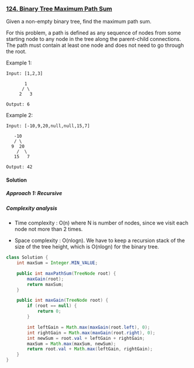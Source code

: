 ### [124. Binary Tree Maximum Path Sum](https://leetcode.com/problems/binary-tree-maximum-path-sum/)


Given a non-empty binary tree, find the maximum path sum.

For this problem, a path is defined as any sequence of nodes from some starting node to any node in the tree along the parent-child connections. The path must contain at least one node and does not need to go through the root.

Example 1:
```
Input: [1,2,3]

       1
      / \
     2   3

Output: 6
```
Example 2:
```
Input: [-10,9,20,null,null,15,7]

   -10
   / \
  9  20
    /  \
   15   7

Output: 42
```

#### Solution

##### Approach 1: Recursive

##### Complexity analysis
- Time complexity : O(n) where N is number of nodes, since we visit each node not more than 2 times.

- Space complexity : O(nlogn). We have to keep a recursion stack of the size of the tree height, which is O(nlogn) for the binary tree.
```java
class Solution {
    int maxSum = Integer.MIN_VALUE;

    public int maxPathSum(TreeNode root) {
        maxGain(root);
        return maxSum;
    }

    public int maxGain(TreeNode root) {
        if (root == null) {
            return 0;
        }

        int leftGain = Math.max(maxGain(root.left), 0);
        int rightGain = Math.max(maxGain(root.right), 0);
        int newSum = root.val + leftGain + rightGain;
        maxSum = Math.max(maxSum, newSum);
        return root.val + Math.max(leftGain, rightGain);
    }
}
```